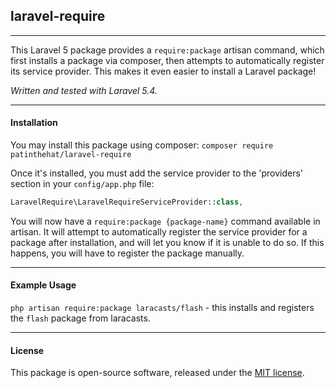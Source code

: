 ## laravel-require
---

This Laravel 5 package provides a `require:package` artisan command, which first installs a package via composer, then attempts to automatically register its service provider.  This makes it even easier to install a Laravel package!

*Written and tested with Laravel 5.4.*

---
#### Installation

You may install this package using composer:
	`composer require patinthehat/laravel-require`
	
Once it's installed, you must add the service provider to the 'providers' section in your `config/app.php` file:

```php
LaravelRequire\LaravelRequireServiceProvider::class,
```

You will now have a `require:package {package-name}` command available in artisan. It will attempt to automatically register the service provider for a package after installation, and will let you know if it is unable to do so.  If this happens, you will have to register the package manually.

---
#### Example Usage

`php artisan require:package laracasts/flash` - this installs and registers the `flash` package from laracasts.

---
#### License

This package is open-source software, released under the [MIT license](LICENSE).

